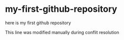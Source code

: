 # my-first-github-repository
here is my first github repository

This line was modified manually during conflit resolution


